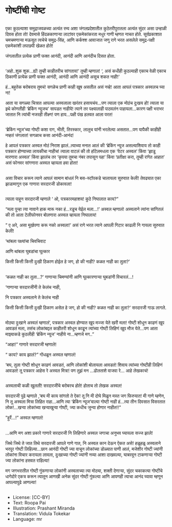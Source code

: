 # गोष्टींची गोष्ट

##
एका कुठल्याशा समुद्राजवळच्या अत्यंत रम्य अशा जंगलप्रदेशातील  कुठेतरीपुरातला  अत्यंत सुंदर असा उन्हाळी दिवस होता तो! देवमासे हिंदळकाणाऱ्या लाटांवर एकमेकांकरता मधुर गाणी म्हणत नाचत होते. सूर्यप्रकाशात चमचमणाऱ्या मऊसूत त्वचेचे समुद्र-सिंह, आणि कर्कश्श आवाजात जणु रागे भरत असलेले समुद्र-पक्षी एकमेकांशी लपाछपी खेळत होते!

जंगलातील प्रत्येक प्राणी फक्त आनंदी, आनंदी आणि आनंदीच दिसत होता.

##
‘अहो..शुक शुक...ह्यॅ! तुम्ही काहीतरीच सांगताय!’ तुम्ही म्हणाल! ‘, असं कधीही कुठल्याही एकाच वेळी एकाच ठिकाणी प्रत्येक प्राणी फक्त आनंदी, आनंदी  आणि आनंदी असूच शकत नाही!’

हं...बहुतेक बरोबराय तुमचं! सगळेच प्राणी काही खूष असतील असं नव्हे! आता आपलं पत्रकार अस्वलच घ्या ना!

आता या सगळ्या चित्रात आपल्या अस्वलाला खरंतर हसायचंय...पण त्याला एक मोठंच दुःखय हो! त्याला या इथे कोणतीही ‘ब्रेकिंग न्यूजच’ सापडत नाहीये! त्याने तर पक्ष्यालाही पाठवलंन पाहायला...कारण पक्षी भराभर जातात नि त्यांची नजरही तीक्ष्ण! पण हाय...पक्षी पंख हलवत आला परत!

##
‘ब्रेकिंग न्यूज’च्या गोष्टी कशा राग, भीती, तिरस्कार, लालुच यांनी भरलेल्या असतात...पण यापैकी काहीही नव्हतं जंगलात! सगळाच कसा आनंदी-आनंद!

हे आपलं पत्रकार अस्वल मोठं निराश झालं..त्याच्या मनात आलं की ‘ब्रेकिंग न्यूज असल्याशिवाय तो काही पत्रकार होण्याच्या लायकीचा नाहीच! त्याला वाटलं की तो हॉटेलमधला एक ‘वेटर अस्वल’ किंवा ‘झाडू मारणारा अस्वल’ किंवा झालंच तर ‘कृपया तुमचा नंबर तपासून पहा’ किंवा ‘प्रतीक्षा करा, तुम्ही रांगेत आहात’ असं फोनवर सांगणारा अस्वल व्हायला हवा होता!

##
असा विचार करून त्याने आपलं सामान बांधलं नि बस-स्टॉपकडे चालायला सुरुवात केली! तेवढ्यात एका झाडामागून एक गाणारा सरदारजी डोकावला! 

##
त्याला पाहून सरदारजी म्हणाले ‘ ओ, पत्रकारमहाशय! कुठे निघालात काय?”

“मला पुन्हा त्या नावाने हाक मारू नका हं...रडूच येईल मला...!’ अस्वल म्हणालं! अस्वलाने त्यांना सांगितलं की तो आता टेलीफोनवर बोलणारा अस्वल व्हायला निघालाय!

” ए अरे, असा मूर्खपणा करू नको अस्वला!’ असं रागे भरत त्याने आपली गिटार काढली नि गायला सुरुवात केली!

‘थांबला पक्ष्यांचा चिवचिवाट

आणि थांबला घुबडांचा घूत्कार

कित्ती कित्ती कित्ती दुःखी ठिकाण होईल हे जग, हो की नाही? कळत नाही का तुला?’ 

##
‘कळत नाही का तुला...?’ गाणाऱ्या चिमण्यांनी आणि घूत्कारणाऱ्या घुबडांनी विचारलं...!

‘गाणाऱ्या सरदारजींनी ते केलंच नाही,

नि पत्रकार अस्वलाने ते केलंच नाही

कित्ती कित्ती कित्ती दुःखी ठिकाण असेल हे जग, हो की नाही? कळत नाही का तुला?’ सरदारजी गाऊ लागले.

##
मोठ्या दुःखाने अस्वलं म्हणालं’, पत्रकार अस्वल होण्यात खूप मज्जा येते खरी मला! गोष्टी शोधून काढणं खूप आवडतं मला, तसंच लोकांबद्दल काहीतरी शोधून काढून त्यांच्या गोष्टी लिहिणं खूप मौज येते...पण आता माझ्याकडे कुठलीही ‘ब्रेकिंग न्यूज’ नाहीये ना...म्हणजे मग..”

“आहा!” गाणारे सरदारजी म्हणाले!

“ काय? काय झालं?” गोंधळून अस्वल म्हणालं!

‘बघ, तुला गोष्टी शोधून काढणं आवडतं, आणि लोकांशी बोलायला आवडतं! शिवाय त्यांच्या गोष्टीही लिहिणं आवडतं! तू पत्रकार आहेस रे अस्वल मित्रा! पण तुझं मन ...ढोलताशे वाजवा रे...  आहे लेखकाचं!

##
अस्वलाची कळी खुलली! सरदारजींचे बरोबरच होते! होताच तो लेखक अस्वल!

सरदारजी पुढे म्हणाले ,’बघ मी काय सांगतो ते ऐक! तू नि मी दोघे मिळून मस्त जग फिरुयात! मी गाणे म्हणेन, नि तू अस्वला मित्रा लिहित राहा...आणि त्या ‘ब्रेकिंग न्यूज’वाल्या गोष्टी नाही हं...त्या तीन दिवसात विसरतात लोक!...खऱ्या लोकांच्या खऱ्याखुऱ्या गोष्टी, ज्या कधीच जुन्या होणार नाहीत!!”

”हुर्रे...!” अस्वल म्हणालं!

##
...आणि मग अशा प्रकारे गाणारे सरदारजी नि लिहिणारे अस्वल जगाचा अनुभव घ्यायला सज्ज झाले!

जिथे जिथे ते जात तिथे सरदारजी आपले गाणे गात, नि अस्वल कान देऊन ऐकत असे! हळूहळू अस्वलाने भरपूर गोष्टी लिहिल्या...छान आनंदी गोष्टी ज्या वाचून लोकांच्या डोळ्यात पाणी आलं, मजेशीर गोष्टी ज्यांनी लोकांना विचार करायला लावला, दुःखाच्या गोष्टी ज्यांनी नव्या आशा दाखवल्या, घाबरवून टाकणाऱ्या गोष्टी ज्या लोकांना हसवत राहिल्या!

मग जगभरातील गोष्टी गुंफणाऱ्या लोकांनी अस्वलाच्या त्या मोठ्या, शक्ती देणाऱ्या, सुंदर चकाकत्या गोष्टींचे धागेदोरे एकत्र करून त्यातून आणखी अनेक सुंदर गोष्टी गुंफल्या आणि आपणही त्याचा आनंद घ्यावा म्हणून आपल्यापुढे आणल्या!

##
* License: [CC-BY]
* Text: Roopa Pai
* Illustration: Prashant Miranda
* Translation: Vidula Tokekar
* Language: mr
